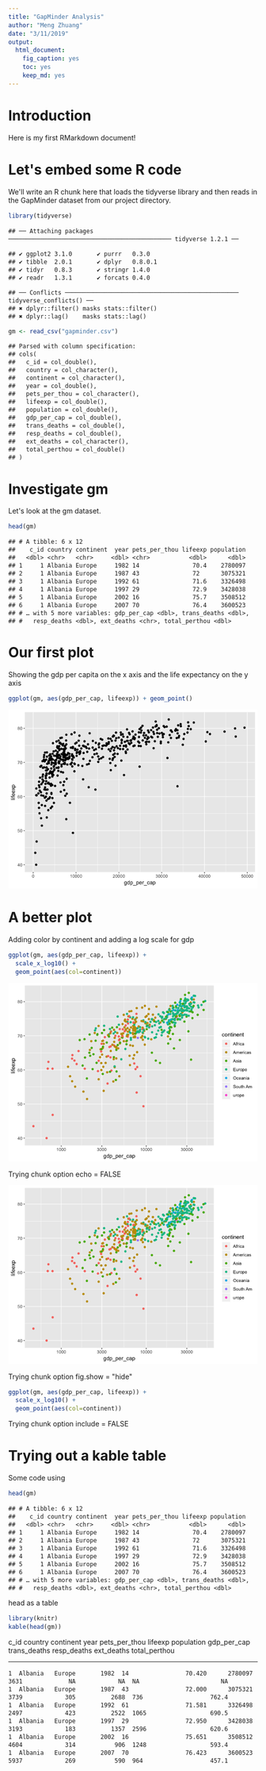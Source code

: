 ```yaml
---
title: "GapMinder Analysis"
author: "Meng Zhuang"
date: "3/11/2019"
output:
  html_document: 
    fig_caption: yes
    toc: yes
    keep_md: yes
---
```


# Introduction

Here is my first RMarkdown document!

# Let's embed some R code

We'll write an R chunk here that loads the tidyverse library and then reads in the GapMinder dataset from our project directory.


```r
library(tidyverse)
```

```
## ── Attaching packages ────────────────────────────────────────────── tidyverse 1.2.1 ──
```

```
## ✔ ggplot2 3.1.0       ✔ purrr   0.3.0  
## ✔ tibble  2.0.1       ✔ dplyr   0.8.0.1
## ✔ tidyr   0.8.3       ✔ stringr 1.4.0  
## ✔ readr   1.3.1       ✔ forcats 0.4.0
```

```
## ── Conflicts ───────────────────────────────────────────────── tidyverse_conflicts() ──
## ✖ dplyr::filter() masks stats::filter()
## ✖ dplyr::lag()    masks stats::lag()
```

```r
gm <- read_csv("gapminder.csv")
```

```
## Parsed with column specification:
## cols(
##   c_id = col_double(),
##   country = col_character(),
##   continent = col_character(),
##   year = col_double(),
##   pets_per_thou = col_character(),
##   lifeexp = col_double(),
##   population = col_double(),
##   gdp_per_cap = col_double(),
##   trans_deaths = col_double(),
##   resp_deaths = col_double(),
##   ext_deaths = col_character(),
##   total_perthou = col_double()
## )
```

# Investigate gm

Let's look at the gm dataset.


```r
head(gm)
```

```
## # A tibble: 6 x 12
##    c_id country continent  year pets_per_thou lifeexp population
##   <dbl> <chr>   <chr>     <dbl> <chr>           <dbl>      <dbl>
## 1     1 Albania Europe     1982 14               70.4    2780097
## 2     1 Albania Europe     1987 43               72      3075321
## 3     1 Albania Europe     1992 61               71.6    3326498
## 4     1 Albania Europe     1997 29               72.9    3428038
## 5     1 Albania Europe     2002 16               75.7    3508512
## 6     1 Albania Europe     2007 70               76.4    3600523
## # … with 5 more variables: gdp_per_cap <dbl>, trans_deaths <dbl>,
## #   resp_deaths <dbl>, ext_deaths <chr>, total_perthou <dbl>
```

# Our first plot

Showing the gdp per capita on the x axis and the life expectancy on the y axis


```r
ggplot(gm, aes(gdp_per_cap, lifeexp)) + geom_point()
```

![](rmdwmeta_files/figure-html/unnamed-chunk-3-1.png)<!-- -->

# A better plot

Adding color by continent and adding a log scale for gdp


```r
ggplot(gm, aes(gdp_per_cap, lifeexp)) + 
  scale_x_log10() + 
  geom_point(aes(col=continent))
```

![life Expectancy by GDP](rmdwmeta_files/figure-html/unnamed-chunk-4-1.png)

Trying chunk option echo = FALSE

![life Expectancy by GDP](rmdwmeta_files/figure-html/unnamed-chunk-5-1.png)

Trying chunk option fig.show = "hide"


```r
ggplot(gm, aes(gdp_per_cap, lifeexp)) + 
  scale_x_log10() + 
  geom_point(aes(col=continent))
```

Trying chunk option include = FALSE

# Trying out a kable table

Some code using


```r
head(gm)
```

```
## # A tibble: 6 x 12
##    c_id country continent  year pets_per_thou lifeexp population
##   <dbl> <chr>   <chr>     <dbl> <chr>           <dbl>      <dbl>
## 1     1 Albania Europe     1982 14               70.4    2780097
## 2     1 Albania Europe     1987 43               72      3075321
## 3     1 Albania Europe     1992 61               71.6    3326498
## 4     1 Albania Europe     1997 29               72.9    3428038
## 5     1 Albania Europe     2002 16               75.7    3508512
## 6     1 Albania Europe     2007 70               76.4    3600523
## # … with 5 more variables: gdp_per_cap <dbl>, trans_deaths <dbl>,
## #   resp_deaths <dbl>, ext_deaths <chr>, total_perthou <dbl>
```

head as a table

```r
library(knitr)
kable(head(gm))
```



 c_id  country   continent    year  pets_per_thou    lifeexp   population   gdp_per_cap   trans_deaths   resp_deaths  ext_deaths    total_perthou
-----  --------  ----------  -----  --------------  --------  -----------  ------------  -------------  ------------  -----------  --------------
    1  Albania   Europe       1982  14                70.420      2780097          3631             NA            NA  NA                       NA
    1  Albania   Europe       1987  43                72.000      3075321          3739            305          2688  736                   762.4
    1  Albania   Europe       1992  61                71.581      3326498          2497            423          2522  1065                  690.5
    1  Albania   Europe       1997  29                72.950      3428038          3193            183          1357  2596                  620.6
    1  Albania   Europe       2002  16                75.651      3508512          4604            314           906  1248                  593.4
    1  Albania   Europe       2007  70                76.423      3600523          5937            269           590  964                   457.1

